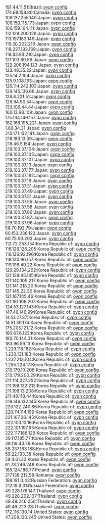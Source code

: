 191.44.11.51:Brazil: [ovpn config](vpn/191_44_11_51.ovpn)  
174.88.158.80:Canada: [ovpn config](vpn/174_88_158_80.ovpn)  
106.137.255.140:Japan: [ovpn config](vpn/106_137_255_140.ovpn)  
106.150.115.173:Japan: [ovpn config](vpn/106_150_115_173.ovpn)  
106.159.164.111:Japan: [ovpn config](vpn/106_159_164_111.ovpn)  
112.139.200.128:Japan: [ovpn config](vpn/112_139_200_128.ovpn)  
113.197.183.149:Japan: [ovpn config](vpn/113_197_183_149.ovpn)  
115.30.222.216:Japan: [ovpn config](vpn/115_30_222_216.ovpn)  
118.237.193.169:Japan: [ovpn config](vpn/118_237_193_169.ovpn)  
118.83.93.210:Japan: [ovpn config](vpn/118_83_93_210.ovpn)  
121.103.60.56:Japan: [ovpn config](vpn/121_103_60_56.ovpn)  
122.208.194.123:Japan: [ovpn config](vpn/122_208_194_123.ovpn)  
123.48.35.22:Japan: [ovpn config](vpn/123_48_35_22.ovpn)  
125.14.2.104:Japan: [ovpn config](vpn/125_14_2_104.ovpn)  
125.9.108.163:Japan: [ovpn config](vpn/125_9_108_163.ovpn)  
126.114.242.103:Japan: [ovpn config](vpn/126_114_242_103.ovpn)  
126.145.136.66:Japan: [ovpn config](vpn/126_145_136_66.ovpn)  
126.8.221.51:Japan: [ovpn config](vpn/126_8_221_51.ovpn)  
126.94.90.54:Japan: [ovpn config](vpn/126_94_90_54.ovpn)  
133.106.44.44:Japan: [ovpn config](vpn/133_106_44_44.ovpn)  
160.13.98.109:Japan: [ovpn config](vpn/160_13_98_109.ovpn)  
175.134.149.157:Japan: [ovpn config](vpn/175_134_149_157.ovpn)  
182.168.195.221:Japan: [ovpn config](vpn/182_168_195_221.ovpn)  
1.66.34.31:Japan: [ovpn config](vpn/1_66_34_31.ovpn)  
210.171.152.141:Japan: [ovpn config](vpn/210_171_152_141.ovpn)  
218.183.13.39:Japan: [ovpn config](vpn/218_183_13_39.ovpn)  
218.46.5.154:Japan: [ovpn config](vpn/218_46_5_154.ovpn)  
219.100.37.104:Japan: [ovpn config](vpn/219_100_37_104.ovpn)  
219.100.37.105:Japan: [ovpn config](vpn/219_100_37_105.ovpn)  
219.100.37.107:Japan: [ovpn config](vpn/219_100_37_107.ovpn)  
219.100.37.13:Japan: [ovpn config](vpn/219_100_37_13.ovpn)  
219.100.37.177:Japan: [ovpn config](vpn/219_100_37_177.ovpn)  
219.100.37.182:Japan: [ovpn config](vpn/219_100_37_182.ovpn)  
219.100.37.19:Japan: [ovpn config](vpn/219_100_37_19.ovpn)  
219.100.37.31:Japan: [ovpn config](vpn/219_100_37_31.ovpn)  
219.100.37.49:Japan: [ovpn config](vpn/219_100_37_49.ovpn)  
219.100.37.51:Japan: [ovpn config](vpn/219_100_37_51.ovpn)  
219.100.37.55:Japan: [ovpn config](vpn/219_100_37_55.ovpn)  
219.100.37.58:Japan: [ovpn config](vpn/219_100_37_58.ovpn)  
219.100.37.86:Japan: [ovpn config](vpn/219_100_37_86.ovpn)  
219.100.37.87:Japan: [ovpn config](vpn/219_100_37_87.ovpn)  
219.100.37.96:Japan: [ovpn config](vpn/219_100_37_96.ovpn)  
58.70.192.79:Japan: [ovpn config](vpn/58_70_192_79.ovpn)  
60.153.236.123:Japan: [ovpn config](vpn/60_153_236_123.ovpn)  
60.75.90.203:Japan: [ovpn config](vpn/60_75_90_203.ovpn)  
112.72.253.154:Korea Republic of: [ovpn config](vpn/112_72_253_154.ovpn)  
116.126.126.205:Korea Republic of: [ovpn config](vpn/116_126_126_205.ovpn)  
116.126.92.190:Korea Republic of: [ovpn config](vpn/116_126_92_190.ovpn)  
118.130.96.157:Korea Republic of: [ovpn config](vpn/118_130_96_157.ovpn)  
119.196.49.22:Korea Republic of: [ovpn config](vpn/119_196_49_22.ovpn)  
120.29.134.202:Korea Republic of: [ovpn config](vpn/120_29_134_202.ovpn)  
121.128.45.185:Korea Republic of: [ovpn config](vpn/121_128_45_185.ovpn)  
121.140.109.217:Korea Republic of: [ovpn config](vpn/121_140_109_217.ovpn)  
121.141.218.20:Korea Republic of: [ovpn config](vpn/121_141_218_20.ovpn)  
121.145.22.30:Korea Republic of: [ovpn config](vpn/121_145_22_30.ovpn)  
121.167.145.46:Korea Republic of: [ovpn config](vpn/121_167_145_46.ovpn)  
121.181.108.207:Korea Republic of: [ovpn config](vpn/121_181_108_207.ovpn)  
124.53.127.143:Korea Republic of: [ovpn config](vpn/124_53_127_143.ovpn)  
147.46.146.99:Korea Republic of: [ovpn config](vpn/147_46_146_99.ovpn)  
14.51.27.37:Korea Republic of: [ovpn config](vpn/14_51_27_37.ovpn)  
14.51.39.174:Korea Republic of: [ovpn config](vpn/14_51_39_174.ovpn)  
175.205.121.12:Korea Republic of: [ovpn config](vpn/175_205_121_12.ovpn)  
180.67.6.123:Korea Republic of: [ovpn config](vpn/180_67_6_123.ovpn)  
180.70.144.31:Korea Republic of: [ovpn config](vpn/180_70_144_31.ovpn)  
183.96.59.13:Korea Republic of: [ovpn config](vpn/183_96_59_13.ovpn)  
1.229.118.162:Korea Republic of: [ovpn config](vpn/1_229_118_162.ovpn)  
1.230.131.183:Korea Republic of: [ovpn config](vpn/1_230_131_183.ovpn)  
1.237.213.104:Korea Republic of: [ovpn config](vpn/1_237_213_104.ovpn)  
1.255.224.17:Korea Republic of: [ovpn config](vpn/1_255_224_17.ovpn)  
210.179.10.206:Korea Republic of: [ovpn config](vpn/210_179_10_206.ovpn)  
210.179.200.29:Korea Republic of: [ovpn config](vpn/210_179_200_29.ovpn)  
211.114.227.252:Korea Republic of: [ovpn config](vpn/211_114_227_252.ovpn)  
211.198.132.212:Korea Republic of: [ovpn config](vpn/211_198_132_212.ovpn)  
211.198.13.208:Korea Republic of: [ovpn config](vpn/211_198_13_208.ovpn)  
211.48.118.44:Korea Republic of: [ovpn config](vpn/211_48_118_44.ovpn)  
218.146.132.145:Korea Republic of: [ovpn config](vpn/218_146_132_145.ovpn)  
220.122.240.86:Korea Republic of: [ovpn config](vpn/220_122_240_86.ovpn)  
220.74.114.199:Korea Republic of: [ovpn config](vpn/220_74_114_199.ovpn)  
221.167.26.145:Korea Republic of: [ovpn config](vpn/221_167_26_145.ovpn)  
222.100.13.16:Korea Republic of: [ovpn config](vpn/222_100_13_16.ovpn)  
222.101.197.95:Korea Republic of: [ovpn config](vpn/222_101_197_95.ovpn)  
222.117.186.129:Korea Republic of: [ovpn config](vpn/222_117_186_129.ovpn)  
39.117.185.77:Korea Republic of: [ovpn config](vpn/39_117_185_77.ovpn)  
39.119.43.79:Korea Republic of: [ovpn config](vpn/39_119_43_79.ovpn)  
58.237.163.188:Korea Republic of: [ovpn config](vpn/58_237_163_188.ovpn)  
59.22.193.38:Korea Republic of: [ovpn config](vpn/59_22_193_38.ovpn)  
59.4.61.32:Korea Republic of: [ovpn config](vpn/59_4_61_32.ovpn)  
61.78.246.248:Korea Republic of: [ovpn config](vpn/61_78_246_248.ovpn)  
185.124.186.77:Poland: [ovpn config](vpn/185_124_186_77.ovpn)  
217.138.212.58:Romania: [ovpn config](vpn/217_138_212_58.ovpn)  
188.191.0.43:Russian Federation: [ovpn config](vpn/188_191_0_43.ovpn)  
212.19.9.31:Russian Federation: [ovpn config](vpn/212_19_9_31.ovpn)  
49.228.176.147:Thailand: [ovpn config](vpn/49_228_176_147.ovpn)  
49.228.202.137:Thailand: [ovpn config](vpn/49_228_202_137.ovpn)  
49.48.246.250:Thailand: [ovpn config](vpn/49_48_246_250.ovpn)  
49.49.223.28:Thailand: [ovpn config](vpn/49_49_223_28.ovpn)  
172.116.130.14:United States: [ovpn config](vpn/172_116_130_14.ovpn)  
47.208.120.245:United States: [ovpn config](vpn/47_208_120_245.ovpn)  
